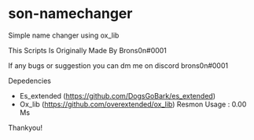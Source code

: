 # son-namechanger
Simple name changer using ox_lib

This Scripts Is Originally Made By Brons0n#0001

If any bugs or suggestion you can dm me on discord brons0n#0001

Depedencies

- Es_extended (https://github.com/DogsGoBark/es_extended)
- Ox_lib (https://github.com/overextended/ox_lib)
  Resmon Usage : 0.00 Ms

Thankyou!
